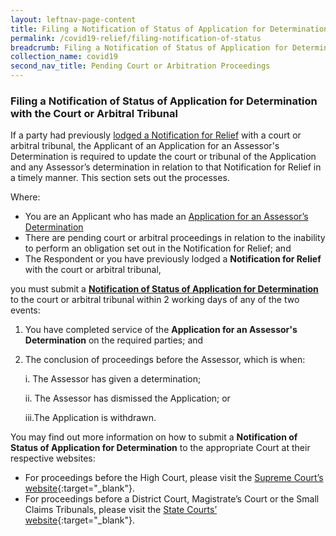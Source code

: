 ```yaml
---
layout: leftnav-page-content
title: Filing a Notification of Status of Application for Determination with the Court or Arbitral Tribunal 
permalink: /covid19-relief/filing-notification-of-status
breadcrumb: Filing a Notification of Status of Application for Determination with the Court or Arbitral Tribunal 
collection_name: covid19
second_nav_title: Pending Court or Arbitration Proceedings
---
```

### Filing a Notification of Status of Application for Determination with the Court or Arbitral Tribunal  ### 

If a party had previously [lodged a Notification for Relief](/covid19-relief/memorandum-of-notification) with a court or arbitral tribunal, the Applicant of an Application for an Assessor's Determination is required to update the court or tribunal of the Application and any Assessor’s determination in relation to that Notification for Relief in a timely manner.  This section sets out the processes.

Where: 
* You are an Applicant who has made an [Application for an Assessor’s Determination](/covid19-relief/application-for-assessor)
* There are pending court or arbitral proceedings in relation to the inability to perform an obligation set out in the Notification for Relief; and
* The Respondent or you have previously lodged a <b>Notification for Relief</b> with the court or arbitral tribunal, 

you must submit a **[Notification of Status of Application for Determination](/files/covid19-forms/form-7.docx)** to the court or arbitral tribunal within 2 working days of any of the two events: 

1. You have completed service of the <b>Application for an Assessor's Determination</b> on the required parties; and
2. The conclusion of proceedings before the Assessor, which is when:

	i. The Assessor has given a determination;
	
	ii. The Assessor has dismissed the Application; or
	
	iii.The Application is withdrawn.


You may find out more information on how to submit a **Notification of Status of Application for Determination** to the appropriate Court at their respective websites:

* For proceedings before the High Court, please visit the [Supreme Court’s website](https://www.supremecourt.gov.sg/quick-links/visitors/covid-19/information-on-filing-a-memorandum-of-notification-for-relief-or-other-prescribed-forms-under-the-covid-19-(temporary-measures)-(temporary-relief-for-inability-to-perform-contracts)-regulations-2020){:target="_blank"}.
* For proceedings before a District Court, Magistrate’s Court or the Small Claims Tribunals, please visit the [State Courts’ website](https://www.statecourts.gov.sg/cws/NewsAndEvents/Pages/COVID-19-Advisory-NOTIFICATION-OF-RELIEF-UNDER-THE-COVID-19-(TEMPORARY-MEASURES)-ACT-2020.aspx){:target="_blank"}.
